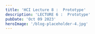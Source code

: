 ```yaml
---
title: 'HCI Lecture 8 :  Prototype'
description: 'LECTURE 6 :  Prototype'
pubDate: 'Oct 09 2023'
heroImage: '/blog-placeholder-4.jpg'
---
```

